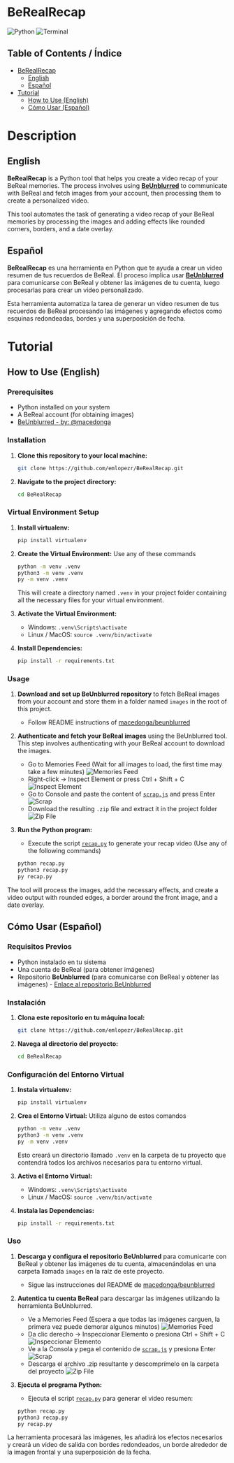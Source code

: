 # BeRealRecap

![Python](https://img.shields.io/badge/python-3670A0?style=for-the-badge&logo=python&logoColor=ffdd54)
![Terminal](https://img.shields.io/badge/Terminal-%234D4D4D.svg?style=for-the-badge&logo=windows-terminal&logoColor=white)

## Table of Contents / Índice

- [BeRealRecap](#description)
    - [English](#english)
    - [Español](#español)
- [Tutorial](#tutorial)
    - [How to Use (English)](#how-to-use-english)
    - [Cómo Usar (Español)](#cómo-usar-español)

# Description

## English

**BeRealRecap** is a Python tool that helps you create a video recap of your BeReal memories. The process involves using **[BeUnblurred](https://github.com/macedonga/beunblurred)** to communicate with BeReal and fetch images from your account, then processing them to create a personalized video.

This tool automates the task of generating a video recap of your BeReal memories by processing the images and adding effects like rounded corners, borders, and a date overlay.

## Español

**BeRealRecap** es una herramienta en Python que te ayuda a crear un video resumen de tus recuerdos de BeReal. El proceso implica usar **[BeUnblurred](https://github.com/macedonga/beunblurred)** para comunicarse con BeReal y obtener las imágenes de tu cuenta, luego procesarlas para crear un video personalizado.

Esta herramienta automatiza la tarea de generar un video resumen de tus recuerdos de BeReal procesando las imágenes y agregando efectos como esquinas redondeadas, bordes y una superposición de fecha.

# Tutorial

## How to Use (English)

### Prerequisites

- Python installed on your system
- A BeReal account (for obtaining images)
- [BeUnblurred - by: @macedonga](https://github.com/macedonga/beunblurred)

### Installation

1. **Clone this repository to your local machine:**
    ```bash
    git clone https://github.com/emlopezr/BeRealRecap.git
    ```

2. **Navigate to the project directory:**
    ```bash
    cd BeRealRecap
    ```

### Virtual Environment Setup

1. **Install virtualenv:**
    ```bash
    pip install virtualenv
    ```

2. **Create the Virtual Environment:** Use any of these commands
    ```bash
    python -m venv .venv
    python3 -m venv .venv
    py -m venv .venv
    ```
    This will create a directory named `.venv` in your project folder containing all the necessary files for your virtual environment.

3. **Activate the Virtual Environment:**
    - Windows: ```.venv\Scripts\activate```
    - Linux / MacOS: ```source .venv/bin/activate```

4. **Install Dependencies:**
    ```bash
    pip install -r requirements.txt
    ```

### Usage

1. **Download and set up BeUnblurred repository** to fetch BeReal images from your account and store them in a folder named `images` in the root of this project.
    - Follow README instructions of [macedonga/beunblurred](https://github.com/macedonga/beunblurred)

2. **Authenticate and fetch your BeReal images** using the BeUnblurred tool. This step involves authenticating with your BeReal account to download the images.
    - Go to Memories Feed (Wait for all images to load, the first time may take a few minutes)
    ![Memories Feed](/tutorial/image.png)
    - Right-click -> Inspect Element or press Ctrl + Shift + C
    ![Inspect Element](/tutorial/image-1.png)
    - Go to Console and paste the content of [`scrap.js`](https://github.com/emlopezr/BeRealRecap/blob/main/scrap.js) and press Enter
    ![Scrap](/tutorial/image-2.png)
    - Download the resulting `.zip` file and extract it in the project folder
    ![Zip File](/tutorial/image-3.png)

3. **Run the Python program:**
    - Execute the script [`recap.py`](https://github.com/emlopezr/BeRealRecap/blob/main/recap.py) to generate your recap video (Use any of the following commands)
    ```bash
    python recap.py
    python3 recap.py
    py recap.py
    ```

The tool will process the images, add the necessary effects, and create a video output with rounded edges, a border around the front image, and a date overlay.

## Cómo Usar (Español)

### Requisitos Previos

- Python instalado en tu sistema
- Una cuenta de BeReal (para obtener imágenes)
- Repositorio **BeUnblurred** (para comunicarse con BeReal y obtener las imágenes) - [Enlace al repositorio BeUnblurred](https://github.com/macedonga/beunblurred)

### Instalación

1. **Clona este repositorio en tu máquina local:**
    ```bash
    git clone https://github.com/emlopezr/BeRealRecap.git
    ```

2. **Navega al directorio del proyecto:**
    ```bash
    cd BeRealRecap
    ```

### Configuración del Entorno Virtual

1. **Instala virtualenv:**
    ```bash
    pip install virtualenv
    ```

2. **Crea el Entorno Virtual:** Utiliza alguno de estos comandos
    ```bash
    python -m venv .venv
    python3 -m venv .venv
    py -m venv .venv
    ```
    Esto creará un directorio llamado `.venv` en la carpeta de tu proyecto que contendrá todos los archivos necesarios para tu entorno virtual.

3. **Activa el Entorno Virtual:**
    - Windows: ```.venv\Scripts\activate```
    - Linux / MacOS: ```source .venv/bin/activate```

4. **Instala las Dependencias:**
    ```bash
    pip install -r requirements.txt
    ```

### Uso

1. **Descarga y configura el repositorio BeUnblurred** para comunicarte con BeReal y obtener las imágenes de tu cuenta, almacenándolas en una carpeta llamada `images` en la raíz de este proyecto.
    - Sigue las instrucciones del README de [macedonga/beunblurred](https://github.com/macedonga/beunblurred)

2. **Autentica tu cuenta BeReal** para descargar las imágenes utilizando la herramienta BeUnblurred.
    - Ve a Memories Feed (Espera a que todas las imágenes carguen, la primera vez puede demorar algunos minutos)
    ![Memories Feed](/tutorial/image.png)
    - Da clic derecho -> Inspeccionar Elemento o presiona Ctrl + Shift + C
    ![Inspeccionar Elemento](/tutorial/image-1.png)
    - Ve a la Consola y pega el contenido de [`scrap.js`](https://github.com/emlopezr/BeRealRecap/blob/main/scrap.js) y presiona Enter
    ![Scrap](/tutorial/image-2.png)
    - Descarga el archivo .zip resultante y descomprímelo en la carpeta del proyecto
    ![Zip File](/tutorial/image-3.png)

3. **Ejecuta el programa Python:**
    - Ejecuta el script [`recap.py`](https://github.com/emlopezr/BeRealRecap/blob/main/recap.py) para generar el video resumen:
    ```bash
    python recap.py
    python3 recap.py
    py recap.py
    ```

La herramienta procesará las imágenes, les añadirá los efectos necesarios y creará un video de salida con bordes redondeados, un borde alrededor de la imagen frontal y una superposición de la fecha.
